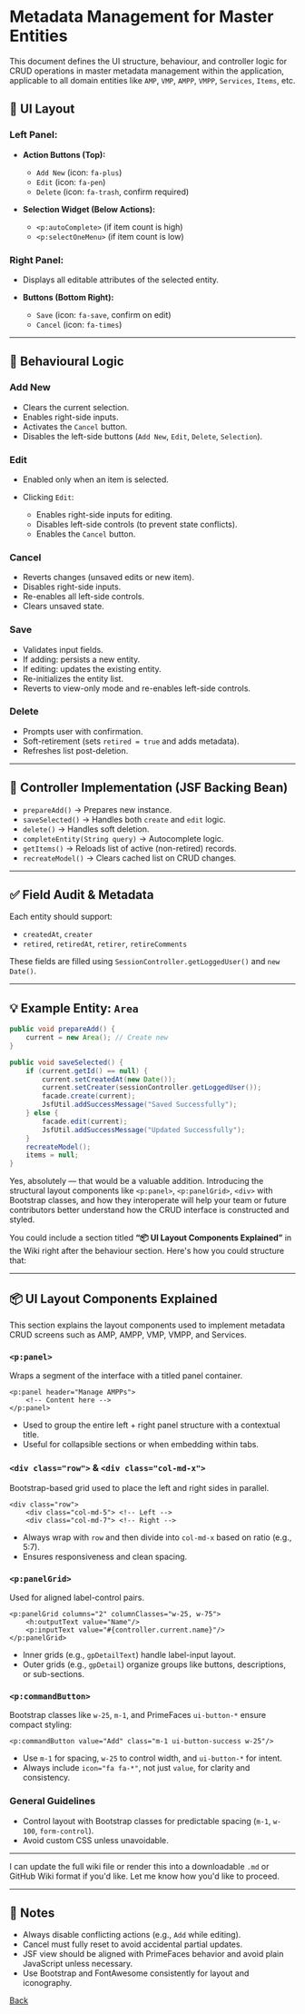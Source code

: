 # Metadata Management for Master Entities

This document defines the UI structure, behaviour, and controller logic for CRUD operations in master metadata management within the application, applicable to all domain entities like `AMP`, `VMP`, `AMPP`, `VMPP`, `Services`, `Items`, etc.

## 🧩 UI Layout

### Left Panel:

* **Action Buttons (Top):**

  * `Add New` (icon: `fa-plus`)
  * `Edit` (icon: `fa-pen`)
  * `Delete` (icon: `fa-trash`, confirm required)

* **Selection Widget (Below Actions):**

  * `<p:autoComplete>` (if item count is high)
  * `<p:selectOneMenu>` (if item count is low)

### Right Panel:

* Displays all editable attributes of the selected entity.
* **Buttons (Bottom Right):**

  * `Save` (icon: `fa-save`, confirm on edit)
  * `Cancel` (icon: `fa-times`)

---

## 🔁 Behavioural Logic

### Add New

* Clears the current selection.
* Enables right-side inputs.
* Activates the `Cancel` button.
* Disables the left-side buttons (`Add New`, `Edit`, `Delete`, `Selection`).

### Edit

* Enabled only when an item is selected.
* Clicking `Edit`:

  * Enables right-side inputs for editing.
  * Disables left-side controls (to prevent state conflicts).
  * Enables the `Cancel` button.

### Cancel

* Reverts changes (unsaved edits or new item).
* Disables right-side inputs.
* Re-enables all left-side controls.
* Clears unsaved state.

### Save

* Validates input fields.
* If adding: persists a new entity.
* If editing: updates the existing entity.
* Re-initializes the entity list.
* Reverts to view-only mode and re-enables left-side controls.

### Delete

* Prompts user with confirmation.
* Soft-retirement (sets `retired = true` and adds metadata).
* Refreshes list post-deletion.

---

## 🔐 Controller Implementation (JSF Backing Bean)

* `prepareAdd()` → Prepares new instance.
* `saveSelected()` → Handles both `create` and `edit` logic.
* `delete()` → Handles soft deletion.
* `completeEntity(String query)` → Autocomplete logic.
* `getItems()` → Reloads list of active (non-retired) records.
* `recreateModel()` → Clears cached list on CRUD changes.

---

## ✅ Field Audit & Metadata

Each entity should support:

* `createdAt`, `creater`
* `retired`, `retiredAt`, `retirer`, `retireComments`

These fields are filled using `SessionController.getLoggedUser()` and `new Date()`.

---

## 💡 Example Entity: `Area`


```java
public void prepareAdd() {
    current = new Area(); // Create new
}

public void saveSelected() {
    if (current.getId() == null) {
        current.setCreatedAt(new Date());
        current.setCreater(sessionController.getLoggedUser());
        facade.create(current);
        JsfUtil.addSuccessMessage("Saved Successfully");
    } else {
        facade.edit(current);
        JsfUtil.addSuccessMessage("Updated Successfully");
    }
    recreateModel();
    items = null;
}
```

Yes, absolutely — that would be a valuable addition. Introducing the structural layout components like `<p:panel>`, `<p:panelGrid>`, `<div>` with Bootstrap classes, and how they interoperate will help your team or future contributors better understand how the CRUD interface is constructed and styled.

You could include a section titled **“📦 UI Layout Components Explained”** in the Wiki right after the behaviour section. Here's how you could structure that:

---

## 📦 UI Layout Components Explained

This section explains the layout components used to implement metadata CRUD screens such as AMP, AMPP, VMP, VMPP, and Services.

### `<p:panel>`

Wraps a segment of the interface with a titled panel container.

```xhtml
<p:panel header="Manage AMPPs">
    <!-- Content here -->
</p:panel>
```

* Used to group the entire left + right panel structure with a contextual title.
* Useful for collapsible sections or when embedding within tabs.

### `<div class="row">` & `<div class="col-md-x">`

Bootstrap-based grid used to place the left and right sides in parallel.

```xhtml
<div class="row">
    <div class="col-md-5"> <!-- Left -->
    <div class="col-md-7"> <!-- Right -->
```

* Always wrap with `row` and then divide into `col-md-x` based on ratio (e.g., 5:7).
* Ensures responsiveness and clean spacing.

### `<p:panelGrid>`

Used for aligned label-control pairs.

```xhtml
<p:panelGrid columns="2" columnClasses="w-25, w-75">
    <h:outputText value="Name"/>
    <p:inputText value="#{controller.current.name}"/>
</p:panelGrid>
```

* Inner grids (e.g., `gpDetailText`) handle label-input layout.
* Outer grids (e.g., `gpDetail`) organize groups like buttons, descriptions, or sub-sections.

### `<p:commandButton>`

Bootstrap classes like `w-25`, `m-1`, and PrimeFaces `ui-button-*` ensure compact styling:

```xhtml
<p:commandButton value="Add" class="m-1 ui-button-success w-25"/>
```

* Use `m-1` for spacing, `w-25` to control width, and `ui-button-*` for intent.
* Always include `icon="fa fa-*"`, not just `value`, for clarity and consistency.

### General Guidelines

* Control layout with Bootstrap classes for predictable spacing (`m-1`, `w-100`, `form-control`).
* Avoid custom CSS unless unavoidable.

---

I can update the full wiki file or render this into a downloadable `.md` or GitHub Wiki format if you'd like. Let me know how you'd like to proceed.


---



## 🎯 Notes

* Always disable conflicting actions (e.g., `Add` while editing).
* Cancel must fully reset to avoid accidental partial updates.
* JSF view should be aligned with PrimeFaces behavior and avoid plain JavaScript unless necessary.
* Use Bootstrap and FontAwesome consistently for layout and iconography.

[Back](https://github.com/hmislk/hmis/wiki/Code-Concepts-for-Developers)